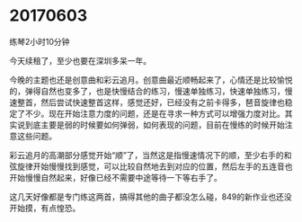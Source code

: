 # 20170603

练琴2小时10分钟

今天续租了，至少也要在深圳多呆一年。

今晚的主题也还是创意曲和彩云追月。创意曲最近顺畅起来了，心情还是比较愉悦的，弹得自然也变多了，也是快慢结合的练习，慢速单独练习，快速单独练习，慢速整首，然后尝试快速整首这样，感觉还好，已经没有之前卡得多，琶音旋律也稳定了不少。现在开始注意力度的问题，还是在寻求一种方式可以增强力度对比。其实说到底主要是弱的时候要如何弹弱，如何表现的问题，目前在慢练的时候开始注意这些问题。

彩云追月的高潮部分感觉开始“顺”了，当然这是指慢速情况下的顺，至少右手的和弦旋律开始慢慢找到感觉，可以比较自然地去到对应的位置，然后左手的五连音也开始慢慢自然起来，好像已经不需要中途等待一下等右手了。

这几天好像都是专门练这两首，搞得其他的曲子都没怎么碰，849的新作业也还没开始摸，有点惶恐。
